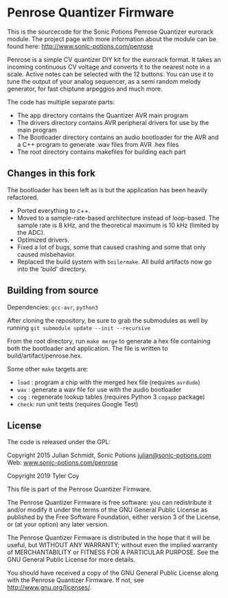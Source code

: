# Penrose Quantizer Firmware

This is the sourcecode for the Sonic Potions Penrose Quantizer eurorack module.
The project page with more information about the module can be found here:
http://www.sonic-potions.com/penrose

Penrose is a simple CV quantizer DIY kit for the eurorack format.  It takes an
incoming continuous CV voltage and converts it to the nearest note in a scale.
Active notes can be selected with the 12 buttons. You can use it to tune the
output of your analog sequencer, as a semi random melody generator, for fast
chiptune arpeggios and much more.

The code has multiple separate parts:

- The app directory contains the Quantizer AVR main program
- The drivers directory contains AVR peripheral drivers for use by the main
  program
- The Bootloader directory contains an audio bootloader for the AVR and a C++
  program to generate .wav files from AVR .hex files
- The root directory contains makefiles for building each part

## Changes in this fork

The bootloader has been left as is but the application has been heavily
refactored.

- Ported everything to c++.
- Moved to a sample-rate-based architecture instead of loop-based. The sample
  rate is 8 kHz, and the theoretical maximum is 10 kHz (limited by the ADC).
- Optimized drivers.
- Fixed a lot of bugs, some that caused crashing and some that only caused
  misbehavior.
- Replaced the build system with `boilermake`. All build artifacts now go into
  the 'build' directory.

## Building from source

Dependencies: `gcc-avr`, `python3`

After cloning the repository, be sure to grab the submodules as well by running
`git submodule update --init --recursive`

From the root directory, run `make merge` to generate a hex file containing
both the bootloader and application. The file is written to
build/artifact/penrose.hex.

Some other `make` targets are:

- `load` : program a chip with the merged hex file (requires `avrdude`)
- `wav`  : generate a wav file for use with the audio bootloader
- `cog`  : regenerate lookup tables (requires Python 3 `cogapp` package)
- `check`: run unit tests (requires Google Test)

## License

The code is released under the GPL:

Copyright 2015 Julian Schmidt, Sonic Potions <julian@sonic-potions.com>
Web: www.sonic-potions.com/penrose

Copyright 2019 Tyler Coy

This file is part of the Penrose Quantizer Firmware.

The Penrose Quantizer Firmware is free software: you can redistribute it and/or
modify it under the terms of the GNU General Public License as published by the
Free Software Foundation, either version 3 of the License, or (at your option)
any later version.

The Penrose Quantizer Firmware is distributed in the hope that it will be
useful, but WITHOUT ANY WARRANTY; without even the implied warranty of
MERCHANTABILITY or FITNESS FOR A PARTICULAR PURPOSE. See the GNU General Public
License for more details.

You should have received a copy of the GNU General Public License
along with the Penrose Quantizer Firmware.  If not, see
<http://www.gnu.org/licenses/>.
